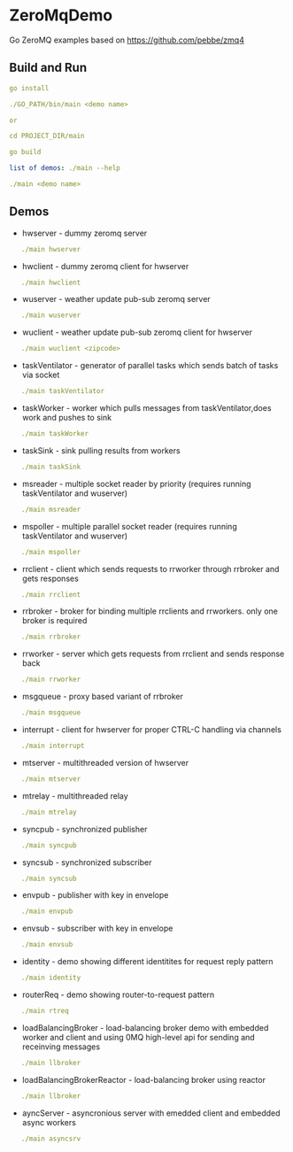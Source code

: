 # ZeroMqDemo
Go ZeroMQ examples based on https://github.com/pebbe/zmq4

## Build and Run


```yaml
go install

./GO_PATH/bin/main <demo name>

or

cd PROJECT_DIR/main

go build

list of demos: ./main --help

./main <demo name>

```

## Demos

- hwserver - dummy zeromq server

```yaml
   ./main hwserver
```
- hwclient - dummy zeromq client for hwserver

 ```yaml
    ./main hwclient
```
- wuserver - weather update pub-sub zeromq server

```yaml
   ./main wuserver
```
- wuclient - weather update pub-sub zeromq client for hwserver

 ```yaml
    ./main wuclient <zipcode>
```
- taskVentilator - generator of parallel tasks which sends batch of tasks via socket

```yaml
   ./main taskVentilator
```

- taskWorker - worker which pulls messages from taskVentilator,does work and pushes to sink
```yaml
   ./main taskWorker
```

- taskSink - sink pulling results from workers
```yaml
   ./main taskSink
```

- msreader - multiple socket reader by priority (requires running taskVentilator and wuserver)
```yaml
   ./main msreader
```

- mspoller - multiple parallel socket reader (requires running taskVentilator and wuserver)
```yaml
   ./main mspoller
```

- rrclient - client which sends requests to rrworker through rrbroker and gets responses
```yaml
   ./main rrclient
```

- rrbroker - broker for binding multiple rrclients and rrworkers. only one broker is required
```yaml
   ./main rrbroker
```

- rrworker - server which gets requests from  rrclient and sends response back
```yaml
   ./main rrworker
```

- msgqueue - proxy based variant of rrbroker
```yaml
   ./main msgqueue
```

- interrupt - client for hwserver for proper CTRL-C handling via channels
```yaml
   ./main interrupt
```

- mtserver - multithreaded version of hwserver
```yaml
   ./main mtserver
```

- mtrelay - multithreaded relay
```yaml
   ./main mtrelay
```

- syncpub - synchronized publisher
```yaml
   ./main syncpub
```

- syncsub - synchronized subscriber
```yaml
   ./main syncsub
```

- envpub - publisher with key in envelope
```yaml
   ./main envpub
```

- envsub - subscriber  with key in envelope
```yaml
   ./main envsub
```

- identity - demo showing different identitites for request reply pattern
```yaml
   ./main identity
```

- routerReq - demo showing router-to-request pattern
```yaml
   ./main rtreq
```

- loadBalancingBroker - load-balancing broker demo  with embedded worker and client and using 0MQ high-level api for sending and receinving messages
```yaml
   ./main llbroker
```

- loadBalancingBrokerReactor - load-balancing broker using reactor
```yaml
   ./main llbroker
```

- ayncServer - asyncronious server with emedded client and embedded async workers
```yaml
   ./main asyncsrv
```
